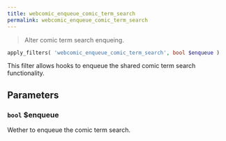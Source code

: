 ```yaml
---
title: webcomic_enqueue_comic_term_search
permalink: webcomic_enqueue_comic_term_search
---
```


> Alter comic term search enqueing.

```php
apply_filters( 'webcomic_enqueue_comic_term_search', bool $enqueue )
```

This filter allows hooks to enqueue the shared comic term search
functionality.

## Parameters

### `bool` $enqueue
Wether to enqueue the comic term search.
